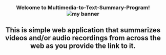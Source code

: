 <h3 align="center">
Welcome to Multimedia-to-Text-Summary-Program! <a rel="noreferrer"><img src="https://user-images.githubusercontent.com/99951322/230460687-dcc002d1-22c5-4286-bc2b-73dc689d6f27.png" alt="my banner">
  </a> 
</h3>

<h2 align="center">
 This is simple web application that summarizes videos and/or audio recordings from across the web as you provide the link to it.
</h2> 
